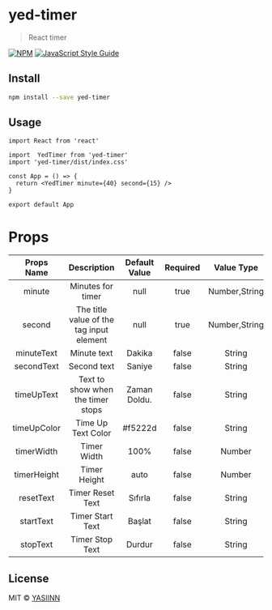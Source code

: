# yed-timer

>
>React timer

[![NPM](https://img.shields.io/npm/v/yed-timer.svg)](https://www.npmjs.com/package/yed-timer) [![JavaScript Style Guide](https://img.shields.io/badge/code_style-standard-brightgreen.svg)](https://standardjs.com)

## Install

```bash
npm install --save yed-timer
```

## Usage

```tsx
import React from 'react'

import  YedTimer from 'yed-timer'
import 'yed-timer/dist/index.css'

const App = () => {
  return <YedTimer minute={40} second={15} />
}

export default App

```

# Props
 Props Name | Description | Default Value | Required | Value Type
 :---:  |  :----: | :---:| :---: | :---:
  minute | Minutes for timer | null | true | Number,String
  second|The title value of the tag input element | null | true | Number,String
  minuteText | Minute text | Dakika | false | String
  secondText | Second text | Saniye | false | String
  timeUpText | Text to show when the timer stops| Zaman Doldu. | false | String
  timeUpColor | Time Up Text Color | #f5222d | false | String
  timerWidth | Timer Width | 100% | false | Number
  timerHeight | Timer Height | auto | false | Number
  resetText | Timer Reset Text | Sıfırla | false | String
  startText | Timer Start Text | Başlat | false | String
  stopText | Timer Stop Text | Durdur | false | String



## License

MIT © [YASIINN](https://github.com/YASIINN)
